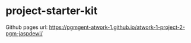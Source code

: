 # project-starter-kit

Github pages url: https://pgmgent-atwork-1.github.io/atwork-1-project-2-pgm-jaspdewi/